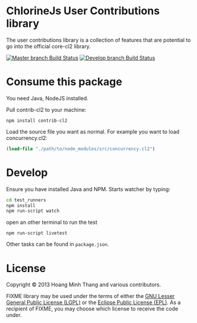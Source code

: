 # ChlorineJs User Contributions library

The user contributions library is a collection of features that are
potential to go into the official core-cl2 library.

[![Master branch Build Status](https://travis-ci.org/chlorinejs/cl2-contrib.png?branch=master)](https://travis-ci.org/chlorinejs/cl2-contrib)
[![Develop branch Build Status](https://travis-ci.org/chlorinejs/cl2-contrib.png?branch=develop)](https://travis-ci.org/chlorinejs/cl2-contrib)

# Consume this package

You need Java, NodeJS installed.

Pull contrib-cl2 to your machine:
```
npm install contrib-cl2
```
Load the source file you want as normal. For example you want to load concurrency.cl2:
```clojure
(load-file "./path/to/node_modules/src/concurrency.cl2")
```

# Develop
Ensure you have  installed Java and NPM. Starts watcher by typing:
```bash
cd test_runners
npm install
npm run-script watch
```
open an other terminal to run the test
```
npm run-script livetest
```
Other tasks can be found in `package.json`.
# License

Copyright © 2013 Hoang Minh Thang and various contributors.

FIXME library may be used under the terms of either the [GNU Lesser General Public License (LGPL)](http://www.gnu.org/copyleft/lesser.html) or the [Eclipse Public License (EPL)](http://www.eclipse.org/legal/epl-v10.html). As a recipient of FIXME, you may choose which license to receive the code under.
